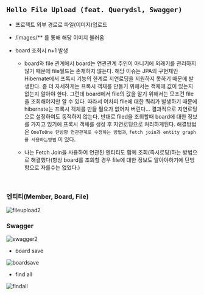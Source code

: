 ## ```Hello File Upload (feat. Querydsl, Swagger)```

- 프로젝트 외부 경로로 파일(이미지)업로드 

- /images/** 를 통해 해당 이미지 불러옴

- board 조회시 n+1 발생
    - board와 file 관계에서 board는 연관관계 주인이 아니기에 외래키를 관리하지 않기 때문에 file필드는 존재하지 않는다. 
      해당 이슈는 JPA의 구현체인 Hibernate에서 프록시 기능의 한계로 지연로딩을 지원하지 못하기 때문에 발생한다. 좀 더 자세하게는 프록시 객체를 만들기 위해서는
      객체에 값이 있는지 없는지 알아야 한다. 그런데 board에서 file의 값을 알기 위해서는 모조건 file을 조회해야지만 알 수 있다.
      따라서 어차피 file에 대한 쿼리가 발생하기 때문에 hibernate는 프록시 객체를 만들 필요가 없어져 버린다... 결과적으로 지연로딩으로 설정하여도 동적하지 않는다.
      반대로 filed을 조회할때 board에 대한 정보를 가지고 있기에 프록시 객체를 생성 후 지연로딩으로 처리하게된다.
      해결방법은  ```OneToOne 단방향 연관관계로 수정하는 방법과```, ```fetch join과 entity graph를 사용하는방법``` 이 있다. 
      
    - 나는 Fetch Join을 사용하여 연관된 엔티티도 함께 조회(즉시로딩)하는 방법으로 해결했다(항상 board를 조회할 경우 file에 대한 정보도 알아야하기에 단방향으로 자를수는 없었다.)


<br>


### 엔티티(Member, Board, File)



![fileupload2](https://user-images.githubusercontent.com/68090443/134145183-03d1c361-ac2b-4669-9653-fa6602f2ec1b.PNG)


### Swagger



![swagger2](https://user-images.githubusercontent.com/68090443/134337240-284b8e16-14df-4a7c-9079-2b91e84209e1.PNG)



- board save



![boardsave](https://user-images.githubusercontent.com/68090443/134338231-568a36b6-35fe-400f-b594-4533a4baa01b.PNG)




- find all



![findall](https://user-images.githubusercontent.com/68090443/134338217-578b83fd-eda9-458d-b620-05a4f5c91ee1.PNG)




